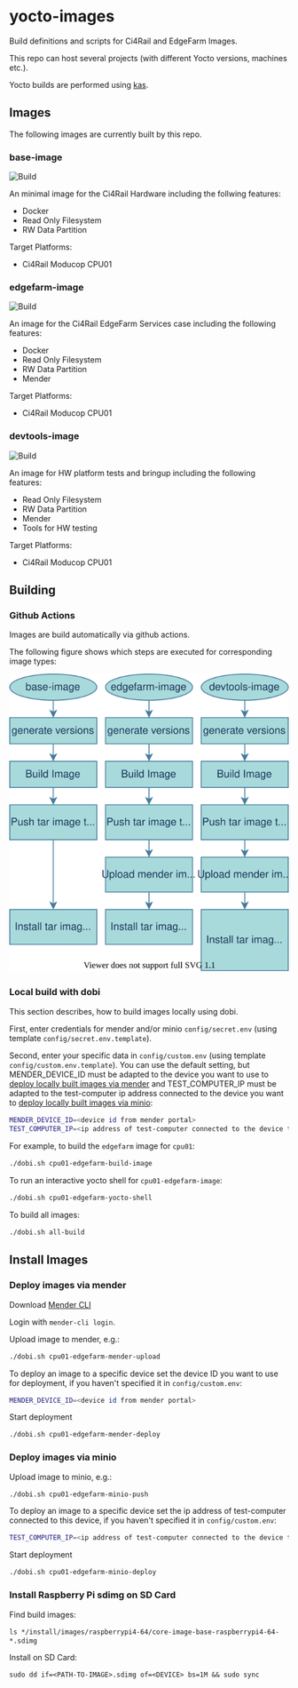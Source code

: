 # yocto-images

Build definitions and scripts for Ci4Rail and EdgeFarm Images.

This repo can host several projects (with different Yocto versions, machines etc.).

Yocto builds are performed using [kas](https://github.com/siemens/kas).

## Images

The following images are currently built by this repo.

### base-image

![Build](https://github.com/ci4rail/yocto-images/actions/workflows/base-image.yml/badge.svg?event=pull_request)

An minimal image for the Ci4Rail Hardware including the follwing features:

- Docker
- Read Only Filesystem
- RW Data Partition

Target Platforms:

- Ci4Rail Moducop CPU01

### edgefarm-image

![Build](https://github.com/ci4rail/yocto-images/actions/workflows/edgefarm-image.yml/badge.svg?event=pull_request)

An image for the Ci4Rail EdgeFarm Services case including the following features:

- Docker
- Read Only Filesystem
- RW Data Partition
- Mender

Target Platforms:

- Ci4Rail Moducop CPU01

### devtools-image

![Build](https://github.com/ci4rail/yocto-images/actions/workflows/devtools-image.yml/badge.svg?event=pull_request)

An image for HW platform tests and bringup including the following features:

- Read Only Filesystem
- RW Data Partition
- Mender
- Tools for HW testing

Target Platforms:

- Ci4Rail Moducop CPU01

## Building

### Github Actions

Images are build automatically via github actions.

The following figure shows which steps are executed for corresponding image types:

![Yocto Images Pipelines](doc/yocto-images-pipelines.drawio.svg)

### Local build with dobi

This section describes, how to build images locally using dobi.

First, enter credentials for mender and/or minio `config/secret.env` (using template `config/secret.env.template`).

Second, enter your specific data in `config/custom.env` (using template `config/custom.env.template`).
You can use the default setting, but MENDER_DEVICE_ID must be adapted to the device you want to use to [deploy locally built images via mender](#deploy-images-via-mender)
and TEST_COMPUTER_IP must be adapted to the test-computer ip address connected to the device you want to [deploy locally built images via minio](#deploy-images-via-minio):

```bash
MENDER_DEVICE_ID=<device id from mender portal>
TEST_COMPUTER_IP=<ip address of test-computer connected to the device to flash>
```

For example, to build the `edgefarm` image for `cpu01`:

```bash
./dobi.sh cpu01-edgefarm-build-image
```

To run an interactive yocto shell for `cpu01-edgefarm-image`:

```bash
./dobi.sh cpu01-edgefarm-yocto-shell
```

To build all images:

```bash
./dobi.sh all-build
```

## Install Images
### Deploy images via mender

Download [Mender CLI](https://docs.mender.io/downloads#mender-cli)

Login with `mender-cli login`.

Upload image to mender, e.g.:

```bash
./dobi.sh cpu01-edgefarm-mender-upload
```

To deploy an image to a specific device set the device ID you want to use for deployment, if you haven't specified it in `config/custom.env`:

```bash
MENDER_DEVICE_ID=<device id from mender portal>
```

Start deployment

```bash
./dobi.sh cpu01-edgefarm-mender-deploy
```

### Deploy images via minio

Upload image to minio, e.g.:

```bash
./dobi.sh cpu01-edgefarm-minio-push
```

To deploy an image to a specific device set the ip address of test-computer connected to this device, if you haven't specified it in `config/custom.env`:

```bash
TEST_COMPUTER_IP=<ip address of test-computer connected to the device to flash>
```

Start deployment

```bash
./dobi.sh cpu01-edgefarm-minio-deploy
```

### Install Raspberry Pi sdimg on SD Card

Find build images:

```
ls */install/images/raspberrypi4-64/core-image-base-raspberrypi4-64-*.sdimg
```

Install on SD Card:

```
sudo dd if=<PATH-TO-IMAGE>.sdimg of=<DEVICE> bs=1M && sudo sync
```